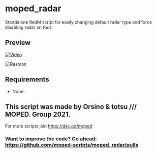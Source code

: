 # moped_radar
Standalone RedM script for easily changing default radar type and force disabling radar on foot.  

## Preview
[![Video](https://media.discordapp.net/attachments/734422132406222848/898946484588924928/unknown.png?width=432&height=319)](https://www.youtube.com/watch?v=gPP3uU3G3Sw)

![Resmon](https://cdn.discordapp.com/attachments/734422132406222848/898946307543150623/unknown.png)

## Requirements
- None.

## This script was made by Orsino & totsu /// MOPED. Group 2021. 
For more scripts join https://dsc.gg/moped

### Want to improve the code? Go ahead: https://github.com/moped-scripts/moped_radar/pulls

